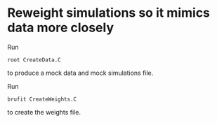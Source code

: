 # Reweight simulations so it mimics data more closely

Run

	root CreateData.C
	
to produce a mock data and mock simulations file.

Run

	brufit CreateWeights.C
	
to create the weights file.
